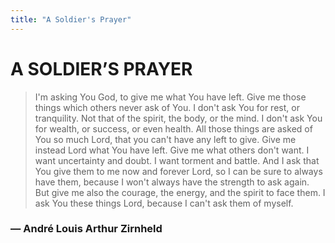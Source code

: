 ```yaml
---
title: "A Soldier's Prayer"
---
```


# A SOLDIER’S PRAYER

> I'm asking You God, to give me what You have left.
> Give me those things which others never ask of You.
> I don't ask You for rest, or tranquility.
> Not that of the spirit, the body, or the mind.
> I don't ask You for wealth, or success, or even health.
> All those things are asked of You so much Lord,
> that you can't have any left to give.
> Give me instead Lord what You have left.
> Give me what others don't want.
> I want uncertainty and doubt.
> I want torment and battle.
> And I ask that You give them to me now and forever Lord,
> so I can be sure to always have them,
> because I won't always have the strength to ask again.
> But give me also the courage, the energy,
> and the spirit to face them.
> I ask You these things Lord,
> because I can't ask them of myself.

### — André Louis Arthur Zirnheld

